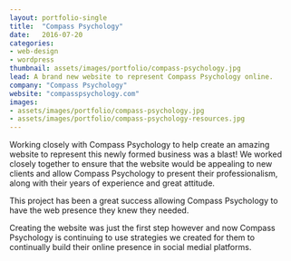 ```yaml
---
layout: portfolio-single
title:  "Compass Psychology"
date:   2016-07-20
categories:
- web-design
- wordpress
thumbnail: assets/images/portfolio/compass-psychology.jpg
lead: A brand new website to represent Compass Psychology online.
company: "Compass Psychology"
website: "compasspsychology.com"
images:
- assets/images/portfolio/compass-psychology.jpg
- assets/images/portfolio/compass-psychology-resources.jpg
---
```


Working closely with Compass Psychology to help create an amazing website to represent this newly formed business was a blast! We worked closely together to ensure that the website would be appealing to new clients and allow Compass Psychology to present their professionalism, along with their years of experience and great attitude.

This project has been a great success allowing Compass Psychology to have the web presence they knew they needed.

Creating the website was just the first step however and now Compass Psychology is continuing to use strategies we created for them to continually build their online presence in social medial platforms.
